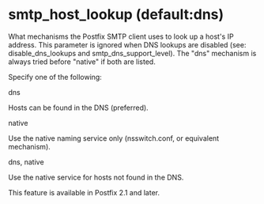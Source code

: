 # smtp_host_lookup (default:dns) 


What mechanisms the Postfix SMTP client uses to look up a host's
IP address.  This parameter is ignored when DNS lookups are disabled
(see: disable_dns_lookups and smtp_dns_support_level).  The "dns"
mechanism is always tried before "native" if both are listed.



Specify one of the following:




dns

Hosts can be found in the DNS (preferred).  

native

Use the native naming service only (nsswitch.conf, or equivalent
mechanism).  

dns, native

Use the native service for hosts not found in the DNS.  




This feature is available in Postfix 2.1 and later.



